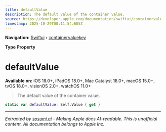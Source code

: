 ```yaml
---
title: defaultValue
description: The default value of the container value.
source: https://developer.apple.com/documentation/swiftui/containervaluekey/defaultvalue
timestamp: 2025-10-29T00:11:54.685Z
---
```


**Navigation:** [Swiftui](/documentation/swiftui) › [containervaluekey](/documentation/swiftui/containervaluekey)

**Type Property**

# defaultValue

**Available on:** iOS 18.0+, iPadOS 18.0+, Mac Catalyst 18.0+, macOS 15.0+, tvOS 18.0+, visionOS 2.0+, watchOS 11.0+

> The default value of the container value.

```swift
static var defaultValue: Self.Value { get }
```

---

*Extracted by [sosumi.ai](https://sosumi.ai) - Making Apple docs AI-readable.*
*This is unofficial content. All documentation belongs to Apple Inc.*
